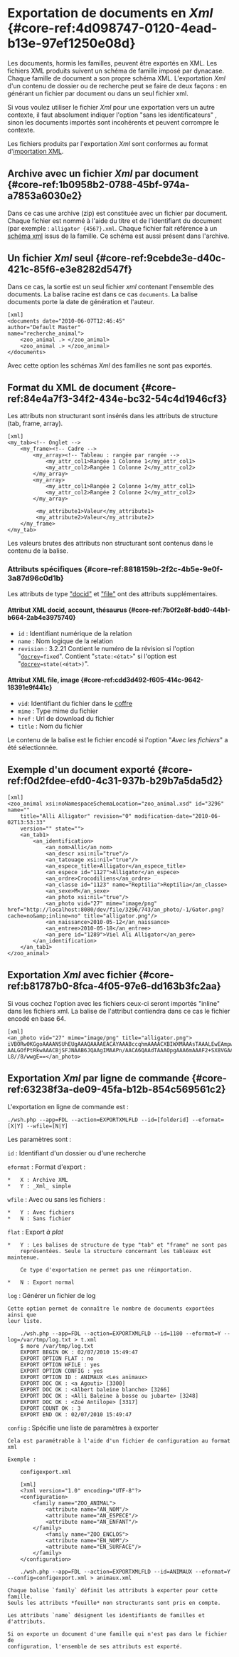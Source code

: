 # Exportation de documents en _Xml_ {#core-ref:4d098747-0120-4ead-b13e-97ef1250e08d}

Les documents, hormis les familles, peuvent être exportés en XML. Les fichiers
XML produits suivent un schéma de famille imposé par dynacase. Chaque famille de
document a son propre schéma XML. L'exportation _Xml_ d'un contenu de dossier ou
de recherche peut se faire de deux façons : en générant un fichier par document
ou dans un seul fichier xml.

Si vous voulez utiliser le fichier _Xml_ pour une exportation vers un autre
contexte, il faut absolument indiquer l'option "sans les identificateurs"
, sinon les documents importés sont incohérents et peuvent corrompre le contexte.

Les fichiers produits par l'exportation _Xml_ sont conformes au format
d'[importation XML][importXML].

## Archive avec un fichier _Xml_ par document {#core-ref:1b0958b2-0788-45bf-974a-a7853a6030e2}

Dans ce cas une archive (zip) est constituée avec un fichier par document.
Chaque fichier est nommé à l'aide du titre et de l'identifiant du document (par
exemple : `alligator {4567}.xml`. Chaque fichier fait
référence à un [schéma xml][xmlschema] issus de la famille. Ce schéma est aussi
présent dans l'archive.

## Un fichier _Xml_ seul {#core-ref:9cebde3e-d40c-421c-85f6-e3e8282d547f}

Dans ce cas, la sortie est un seul fichier _xml_ contenant l'ensemble des
documents. La balise racine est dans ce cas `documents`. La balise documents
porte la date de génération et l'auteur.

    [xml]
    <documents date="2010-06-07T12:46:45"
    author="Default Master"
    name="recherche_animal">
        <zoo_animal .> </zoo_animal>
        <zoo_animal .> </zoo_animal>
    </documents>

Avec cette option les schémas _Xml_ des familles ne sont pas exportés.

## Format du XML de document {#core-ref:84e4a7f3-34f2-434e-bc32-54c4d1946cf3}

Les attributs non structurant sont insérés dans les attributs de structure (tab,
frame, array). 

    [xml]
    <my_tab><!-- Onglet -->
        <my_frame><!-- Cadre -->
            <my_array><!-- Tableau : rangée par rangée -->
                <my_attr_col1>Rangée 1 Colonne 1</my_attr_col1>
                <my_attr_col2>Rangée 1 Colonne 2</my_attr_col2>
            </my_array>
            <my_array>
                <my_attr_col1>Rangée 2 Colonne 1</my_attr_col1>
                <my_attr_col2>Rangée 2 Colonne 2</my_attr_col2>
            </my_array>
            
             <my_attribute1>Valeur</my_attribute1>
             <my_attribute2>Valeur</my_attribute2>
        </my_frame>
    </my_tab>

Les valeurs brutes des attributs non structurant sont contenus dans le
contenu de la balise.

### Attributs spécifiques {#core-ref:8818159b-2f2c-4b5e-9e0f-3a87d96c0d1b}

Les attributs de type ["docid"][docid] et ["file"][file] ont des attributs
supplémentaires.

#### Attribut XML docid, account, thésaurus {#core-ref:7b0f2e8f-bdd0-44b1-b664-2ab4e3975740}

*   `id` : Identifiant numérique de la relation
*   `name` : Nom logique de la relation
*   `revision` : <span class="flag from release">3.2.21</span> Contient 
    le numéro de la révision si l'option "[`docrev`][docrev]`=fixed`". 
    Contient "`state:<état>`" si l'option est "[`docrev`][docrev]`=state(<état>)`".

#### Attribut XML file, image {#core-ref:cdd3d492-f605-414c-9642-18391e9f441c}

*   `vid`: Identifiant du fichier dans le [coffre][vault]
*   `mime` : Type mime du fichier
*   `href` : Url de download du fichier
*   `title` : Nom du fichier

Le contenu de la balise est le fichier encodé si l'option "*Avec les fichiers*" a
été sélectionnée.

## Exemple d'un document exporté {#core-ref:f0d2fdee-efd0-4c31-937b-b29b7a5da5d2}

    [xml]
    <zoo_animal xsi:noNamespaceSchemaLocation="zoo_animal.xsd" id="3296" name=""
        title="Alli Alligator" revision="0" modification-date="2010-06-02T13:53:33"
        version="" state="">
        <an_tab1>
            <an_identification>
                <an_nom>Alli</an_nom>
                <an_descr xsi:nil="true"/>
                <an_tatouage xsi:nil="true"/>
                <an_espece_title>Alligator</an_espece_title>
                <an_espece id="1127">Alligator</an_espece>
                <an_ordre>Crocodiliens</an_ordre>
                <an_classe id="1123" name="Reptilia">Reptilia</an_classe>
                <an_sexe>M</an_sexe>
                <an_photo xsi:nil="true"/>
                <an_photo vid="27" mime="image/png" href="http://localhost:8080/dev/file/3296/743/an_photo/-1/Gator.png?cache=no&amp;inline=no" title="alligator.png"/>
                <an_naissance>2010-05-12</an_naissance>
                <an_entree>2010-05-18</an_entree>
                <an_pere id="1289">Viel Ali Alligator</an_pere>
            </an_identification>
        </an_tab1>
    </zoo_animal>

## Exportation _Xml_ avec fichier {#core-ref:b81787b0-8fca-4f05-97e6-dd163b3fc2aa}

Si vous cochez l'option avec les fichiers ceux-ci seront importés "inline" dans
les fichiers xml. La balise de l'attribut contiendra dans ce cas le fichier
encodé en base 64.

    [xml]
    <an_photo vid="27" mime="image/png" title="alligator.png">
    iVBORw0KGgoAAAANSUhEUgAAAQAAAAEACAYAAABccqhmAAAACXBIWXMAAAsTAAALEwEAmpwYAAAABGdBTUE
    AALGOfPtRkwAAACBjSFJNAAB6JQAAgIMAAPn/AACA6QAAdTAAAOpgAAA6mAAAF2+SX8VGAAEoA0lEQVR42m
    L8//8/wwgE==</an_photo>

## Exportation _Xml_ par ligne de commande {#core-ref:63238f3a-de09-45fa-b12b-854c569561c2}

L'exportation en ligne de commande est :

    ./wsh.php --app=FDL --action=EXPORTXMLFLD --id=[folderid] --eformat=[X|Y] --wfile=[N|Y]

Les paramètres sont :

`id`
:   Identifiant d'un dossier ou d'une recherche

`eformat`
:   Format d'export :
    
    *   X : Archive XML
    *   Y : _Xml_ simple

`wfile`
:   Avec ou sans les fichiers :
    
    *   Y : Avec fichiers
    *   N : Sans fichier

`flat`
:   Export *à plat*
    
    *   Y : Les balises de structure de type "tab" et "frame" ne sont pas
        représentées. Seule la structure concernant les tableaux est maintenue.
        
        Ce type d'exportation ne permet pas une réimportation.
        
    *   N : Export normal

`log`
:   Générer un fichier de log
    
    Cette option permet de connaître le nombre de documents exportées ainsi que
    leur liste.
    
        ./wsh.php --app=FDL --action=EXPORTXMLFLD --id=1180 --eformat=Y --log=/var/tmp/log.txt > t.xml
        $ more /var/tmp/log.txt
        EXPORT BEGIN OK : 02/07/2010 15:49:47
        EXPORT OPTION FLAT : no
        EXPORT OPTION WFILE : yes
        EXPORT OPTION CONFIG : yes
        EXPORT OPTION ID : ANIMAUX <Les animaux>
        EXPORT DOC OK : <a Agouti> [3300]
        EXPORT DOC OK : <Albert baleine blanche> [3266]
        EXPORT DOC OK : <Alli Baleine à bosse ou jubarte> [3248]
        EXPORT DOC OK : <Zoé Antilope> [3317]
        EXPORT COUNT OK : 3
        EXPORT END OK : 02/07/2010 15:49:47

`config`
:   Spécifie une liste de paramètres à exporter
    
    Cela est paramétrable à l'aide d'un fichier de configuration au format xml
    
    Exemple :
    
        configexport.xml
    
        [xml]
        <?xml version="1.0" encoding="UTF-8"?>
        <configuration>
            <family name="ZOO_ANIMAL">
                <attribute name="AN_NOM"/>
                <attribute name="AN_ESPECE"/>
                <attribute name="AN_ENFANT"/>
            </family>
                <family name="ZOO_ENCLOS">
                <attribute name="EN_NOM"/>
                <attribute name="EN_SURFACE"/>
            </family>
        </configuration>
    
        ./wsh.php --app=FDL --action=EXPORTXMLFLD --id=ANIMAUX --eformat=Y --config=configexport.xml > animaux.xml
    
    Chaque balise `family` définit les attributs à exporter pour cette famille.
    Seuls les attributs *feuille* non structurants sont pris en compte.
    
    Les attributs `name` désignent les identifiants de familles et d'attributs.
    
    Si on exporte un document d'une famille qui n'est pas dans le fichier de
    configuration, l'ensemble de ses attributs est exporté.


<!-- links -->
[xmlschema]: http://fr.wikipedia.org/wiki/XML_Schema
[importXML]:    #core-ref:81ad5a48-4c0f-468b-90ed-fe462fba7b96
[vault]:        #core-ref:4e91a88e-66a3-46e7-824d-d11adb0c39fe
[docid]:        #core-ref:d461d5f5-b635-47a0-944d-473c227587ab
[file]:         #core-ref:0e904376-317c-426e-bc6d-e56fd52bad89
[docrev]:       #core-ref:9bcfd205-fb07-4a71-be06-ba07d4a9cc7c